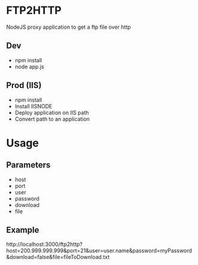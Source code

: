 # FTP2HTTP
NodeJS proxy application to get a ftp file over http

## Dev
- npm install
- node app.js

## Prod (IIS)
- npm install
- Install IISNODE
- Deploy application on IIS path
- Convert path to an application

# Usage

## Parameters
- host
- port
- user
- password
- download
- file

## Example
http://localhost:3000/ftp2http?host=200.999.999.999&port=21&user=user.name&password=myPassword&download=false&file=fileToDownload.txt
